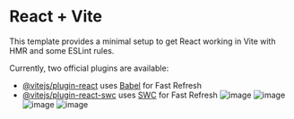 # React + Vite

This template provides a minimal setup to get React working in Vite with HMR and some ESLint rules.

Currently, two official plugins are available:

- [@vitejs/plugin-react](https://github.com/vitejs/vite-plugin-react/blob/main/packages/plugin-react/README.md) uses [Babel](https://babeljs.io/) for Fast Refresh
- [@vitejs/plugin-react-swc](https://github.com/vitejs/vite-plugin-react-swc) uses [SWC](https://swc.rs/) for Fast Refresh
![image](https://github.com/Tarun4572/Fast-React-Pizza/assets/81795770/693dbc93-fe81-4313-be17-bbb8b0892bb8)
![image](https://github.com/Tarun4572/Fast-React-Pizza/assets/81795770/776db973-1abc-4eec-8372-119aa7cfc8aa)
![image](https://github.com/Tarun4572/Fast-React-Pizza/assets/81795770/66dbc046-9771-4986-bddb-b319b96ba08a)
![image](https://github.com/Tarun4572/Fast-React-Pizza/assets/81795770/3ebebd46-6b04-4d7c-8660-b098a28d89af)



